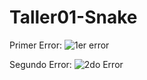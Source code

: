 # Taller01-Snake
Primer Error:
![1er error](https://github.com/PieroPazmino/Taller01-Snake/assets/119719247/1405965e-697d-495a-b312-96d1989e150e)

Segundo Error:
![2do Error](https://github.com/PieroPazmino/Taller01-Snake/assets/119914218/e8597c84-eab5-431e-bc93-274568784f9a)
